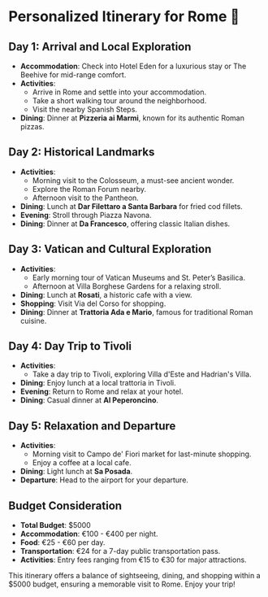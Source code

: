 # Personalized Itinerary for Rome 🎯

## Day 1: Arrival and Local Exploration
- **Accommodation**: Check into Hotel Eden for a luxurious stay or The Beehive for mid-range comfort.
- **Activities**: 
  - Arrive in Rome and settle into your accommodation.
  - Take a short walking tour around the neighborhood.
  - Visit the nearby Spanish Steps.
- **Dining**: Dinner at **Pizzeria ai Marmi**, known for its authentic Roman pizzas.

## Day 2: Historical Landmarks
- **Activities**: 
  - Morning visit to the Colosseum, a must-see ancient wonder.
  - Explore the Roman Forum nearby.
  - Afternoon visit to the Pantheon.
- **Dining**: Lunch at **Dar Filettaro a Santa Barbara** for fried cod fillets.
- **Evening**: Stroll through Piazza Navona.
- **Dining**: Dinner at **Da Francesco**, offering classic Italian dishes.

## Day 3: Vatican and Cultural Exploration
- **Activities**: 
  - Early morning tour of Vatican Museums and St. Peter’s Basilica.
  - Afternoon at Villa Borghese Gardens for a relaxing stroll.
- **Dining**: Lunch at **Rosati**, a historic cafe with a view.
- **Shopping**: Visit Via del Corso for shopping.
- **Dining**: Dinner at **Trattoria Ada e Mario**, famous for traditional Roman cuisine.

## Day 4: Day Trip to Tivoli
- **Activities**: 
  - Take a day trip to Tivoli, exploring Villa d'Este and Hadrian's Villa.
- **Dining**: Enjoy lunch at a local trattoria in Tivoli.
- **Evening**: Return to Rome and relax at your hotel.
- **Dining**: Casual dinner at **Al Peperoncino**.

## Day 5: Relaxation and Departure
- **Activities**: 
  - Morning visit to Campo de' Fiori market for last-minute shopping.
  - Enjoy a coffee at a local cafe.
- **Dining**: Light lunch at **Sa Posada**.
- **Departure**: Head to the airport for your departure.

## Budget Consideration
- **Total Budget**: $5000
- **Accommodation**: €100 - €400 per night.
- **Food**: €25 - €60 per day.
- **Transportation**: €24 for a 7-day public transportation pass.
- **Activities**: Entry fees ranging from €15 to €30 for major attractions.

This itinerary offers a balance of sightseeing, dining, and shopping within a $5000 budget, ensuring a memorable visit to Rome. Enjoy your trip!